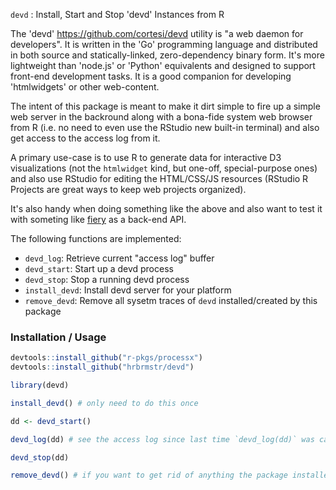 
`devd` : Install, Start and Stop 'devd' Instances from R

The 'devd' <https://github.com/cortesi/devd> utility is "a web daemon for developers". It is written in the 'Go' programming language and distributed in both source and statically-linked, zero-dependency binary form. It's more lightweight than 'node.js' or 'Python' equivalents and designed to support front-end development tasks. It is a good companion for developing 'htmlwidgets' or other web-content.

The intent of this package is meant to make it dirt simple to fire up a simple web server in the backround along with a bona-fide system web browser from R (i.e. no need to even use the RStudio new built-in terminal) and also get access to the access log from it.

A primary use-case is to use R to generate data for interactive D3 visualizations (not the `htmlwidget` kind, but one-off, special-purpose ones) and also use RStudio for editing the HTML/CSS/JS resources (RStudio R Projects are great ways to keep web projects organized).

It's also handy when doing something like the above and also want to test it with someting like [fiery](https://github.com/thomasp85/fiery) as a back-end API.

The following functions are implemented:

-   `devd_log`: Retrieve current "access log" buffer
-   `devd_start`: Start up a devd process
-   `devd_stop`: Stop a running devd process
-   `install_devd`: Install devd server for your platform
-   `remove_devd`: Remove all sysetm traces of `devd` installed/created by this package

### Installation / Usage

``` r
devtools::install_github("r-pkgs/processx")
devtools::install_github("hrbrmstr/devd")

library(devd)

install_devd() # only need to do this once

dd <- devd_start()

devd_log(dd) # see the access log since last time `devd_log(dd)` was called

devd_stop(dd)

remove_devd() # if you want to get rid of anything the package installed/created
```
